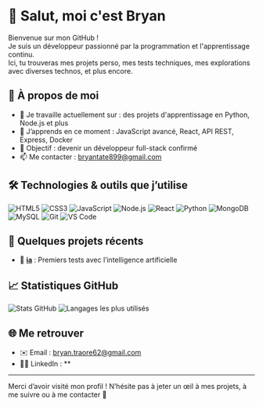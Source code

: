 # 👋 Salut, moi c'est Bryan

Bienvenue sur mon GitHub !  
Je suis un développeur passionné par la programmation et l'apprentissage continu.  
Ici, tu trouveras mes projets perso, mes tests techniques, mes explorations avec diverses technos, et plus encore.

## 🚀 À propos de moi

- 🔭 Je travaille actuellement sur : des projets d'apprentissage en Python, Node.js et plus
- 🌱 J’apprends en ce moment : JavaScript avancé, React, API REST, Express, Docker
- 💼 Objectif : devenir un développeur full-stack confirmé
- 📫 Me contacter : [bryantate899@gmail.com](mailto:bryantate899@gmail.com)

## 🛠️ Technologies & outils que j’utilise

![HTML5](https://img.shields.io/badge/-HTML5-E34F26?logo=html5&logoColor=fff)
![CSS3](https://img.shields.io/badge/-CSS3-1572B6?logo=css3&logoColor=fff)
![JavaScript](https://img.shields.io/badge/-JavaScript-F7DF1E?logo=javascript&logoColor=000)
![Node.js](https://img.shields.io/badge/-Node.js-339933?logo=node.js&logoColor=fff)
![React](https://img.shields.io/badge/-React-61DAFB?logo=react&logoColor=000)
![Python](https://img.shields.io/badge/-Python-3776AB?logo=python&logoColor=fff)
![MongoDB](https://img.shields.io/badge/-MongoDB-47A248?logo=mongodb&logoColor=fff)
![MySQL](https://img.shields.io/badge/-MySQL-4479A1?logo=mysql&logoColor=fff)
![Git](https://img.shields.io/badge/-Git-F05032?logo=git&logoColor=fff)
![VS Code](https://img.shields.io/badge/-VSCode-007ACC?logo=visual-studio-code&logoColor=fff)

## 📂 Quelques projets récents


- 🧠 **[ia](https://github.com/bryanT062/ia)** : Premiers tests avec l’intelligence artificielle

## 📈 Statistiques GitHub

![Stats GitHub](https://github-readme-stats.vercel.app/api?username=bryanT062&show_icons=true&theme=tokyonight)
![Langages les plus utilisés](https://github-readme-stats.vercel.app/api/top-langs/?username=bryanT062&layout=compact&theme=tokyonight)

## 🌐 Me retrouver

- ✉️ Email : [bryan.traore62@gmail.com](mailto:bryantate899@gmail.com)
- 🧑‍💻 LinkedIn : **

---

Merci d’avoir visité mon profil ! N’hésite pas à jeter un œil à mes projets, à me suivre ou à me contacter 🚀
